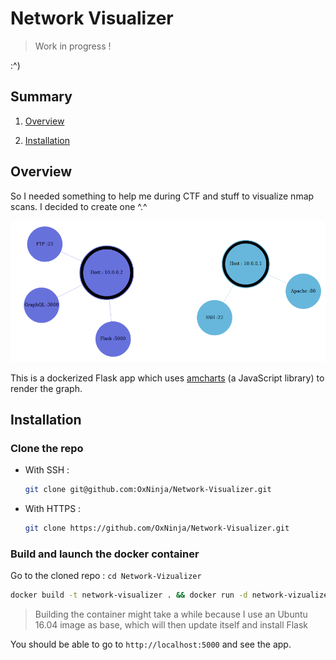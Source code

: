# Network Visualizer

> Work in progress !

:^)

## Summary

1. [Overview](#overview)

2. [Installation](#installation)

## Overview

So I needed something to help me during CTF and stuff to visualize nmap scans. I decided to create one ^.^

![Overview of the app](overview.png)

This is a dockerized Flask app which uses [amcharts](https://www.amcharts.com/) (a JavaScript library) to render the graph.

## Installation

### Clone the repo

* With SSH :

    ```bash
    git clone git@github.com:OxNinja/Network-Visualizer.git
    ```

* With HTTPS :

    ```bash
    git clone https://github.com/OxNinja/Network-Visualizer.git
    ```

### Build and launch the docker container

Go to the cloned repo : `cd Network-Vizualizer`

```bash
docker build -t network-visualizer . && docker run -d network-vizualizer
```

> Building the container might take a while because I use an Ubuntu 16.04 image as base, which will then update itself and install Flask

You should be able to go to `http://localhost:5000` and see the app.
